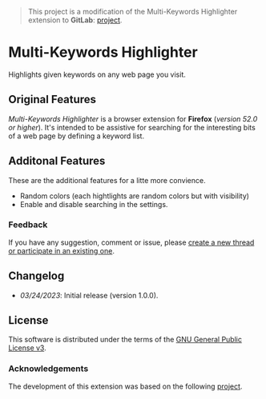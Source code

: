 > This project is a modification of the Multi-Keywords Highlighter extension to **GitLab**: [project](https://github.com/ivanruvalcaba/multi-keywords-highlighter).

# Multi-Keywords Highlighter

Highlights given keywords on any web page you visit.

## Original Features
*Multi-Keywords Highlighter* is a browser extension for **Firefox** (*version 52.0 or higher*). It's intended to be assistive for searching for the interesting bits of a web page by defining a keyword list.

## Additonal Features
These are the additional features for a litte more convience.
- Random colors (each hightlights are random colors but with visibility)
- Enable and disable searching in the settings.

### Feedback
If you have any suggestion, comment or issue, please [create a new thread or participate in an existing one](https://github.com/ncrouzier/multi-search-highlighter/issues).

## Changelog

- *03/24/2023*: Initial release (version 1.0.0).

## License

This software is distributed under the terms of the [GNU General Public License v3](https://www.gnu.org/licenses/gpl-3.0.en.html).

### Acknowledgements

The development of this extension was based on the following [project](https://github.com/wrzlbrmft/chrome-keywords-highlighter).
